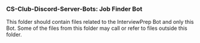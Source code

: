 ### CS-Club-Discord-Server-Bots: Job Finder Bot

This folder should contain files related to the InterviewPrep Bot and only this Bot. Some of the files from this folder may call or refer to files outside this folder.
